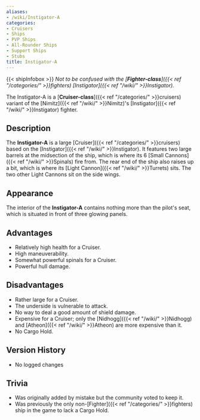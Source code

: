 ```yaml
---
aliases:
- /wiki/Instigator-A
categories:
- Cruisers
- Ships
- PVP Ships
- All-Rounder Ships
- Support Ships
- Stubs
title: Instigator-A
---
```


{{< shipInfobox >}} _Not to be confused with the [**Fighter-class**]({{< ref "/categories/" >}}fighters) [Instigator]({{< ref "/wiki/" >}}Instigator)._

The Instigator-A is a [**Cruiser-class**]({{< ref "/categories/" >}}cruisers) variant of the [Nimitz]({{< ref "/wiki/" >}}Nimitz)'s [Instigator]({{< ref "/wiki/" >}}Instigator) fighter.

## Description

The **Instigator-A** is a large [Cruiser]({{< ref "/categories/" >}}cruisers) based on the [Instigator]({{< ref "/wiki/" >}}Instigator). It features two large barrels at the midsection of the ship, which is where its 6 [Small Cannons]({{< ref "/wiki/" >}}Spinals) fire from. The rear end of the ship also raises up a bit, which is where its [Light Cannon]({{< ref "/wiki/" >}}Turrets) sits. The two other Light Cannons sit on the side wings.

## Appearance

The interior of the **Instigator-A** contains nothing more than the pilot's seat, which is situated in front of three glowing panels.

## Advantages

- Relatively high health for a Cruiser.
- High maneuverability.
- Somewhat powerful spinals for a Cruiser.
- Powerful hull damage.

## Disadvantages

- Rather large for a Cruiser.
- The underside is vulnerable to attack.
- No way to deal a good amount of shield damage.
- Expensive for a Cruiser; only the [Nidhogg]({{< ref "/wiki/" >}}Nidhogg) and [Atheon]({{< ref "/wiki/" >}}Atheon) are more expensive than it.
- No Cargo Hold.

## Version History 

- No logged changes

## Trivia

- Was originally added by mistake but the community voted to keep it.
- Was previously the only non-[Fighter]({{< ref "/categories/" >}}fighters) ship in the game to lack a Cargo Hold.